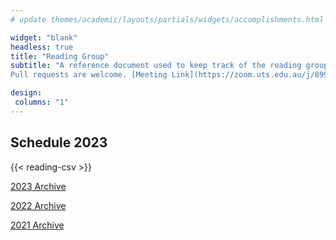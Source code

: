 ```yaml
---
# update themes/academic/layouts/partials/widgets/accomplishments.html to change the design of this page

widget: "blank"
headless: true 
title: "Reading Group"
subtitle: "A reference document used to keep track of the reading group meetings.
Pull requests are welcome. [Meeting Link](https://zoom.uts.edu.au/j/89979742414)"

design:
 columns: "1"
---
```


## Schedule 2023
{{< reading-csv >}}

[2023 Archive](/reading2023)

[2022 Archive](/reading2022)

[2021 Archive](/reading2021)
